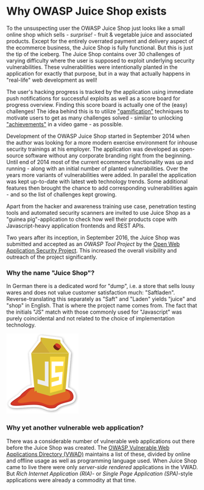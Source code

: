 # Why OWASP Juice Shop exists

To the unsuspecting user the OWASP Juice Shop just looks like a small online shop which sells - _surprise!_ - fruit & vegetable juice and associated products. Except for the entirely overrated payment and delivery aspect of the ecommerce business, the Juice Shop is fully functional. But this is just the tip of the iceberg. The Juice Shop contains over 30 challenges of varying difficulty where the user is supposed to exploit underlying security vulnerabilities. These vulnerabilities were intentionally planted in the application for exactly that purpose, but in a way that actually happens in "real-life" web development as well!

The user's hacking progress is tracked by the application using immediate push notifications for successful exploits as well as a score board for progress overview. Finding this score board is actually one of the (easy) challenges! The idea behind this is to utilize ["gamification"]() techniques to motivate users to get as many challenges solved - similar to unlocking ["achievements"]() in a video game - as possible.

Development of the OWASP Juice Shop started in September 2014 when the author was looking for a more modern exercise environment for inhouse security trainings at his employer. The application was developed as open-source software without any corporate branding right from the beginning. Until end of 2014 most of the current ecommerce functionality was up and running - along with an initial number of planted vulnerabilities. Over the years more variants of vulnerabilities were added. In parallel the application was kept up-to-date with latest web technology trends. Some additional features then brought the chance to add corresponding vulnerabilities again - and so the list of challenges kept growing.

Apart from the hacker and awareness training use case, penetration testing tools and automated security scanners are invited to use Juice Shop as a "guinea pig"-application to check how well their products cope with Javascript-heavy application frontends and REST APIs.

Two years after its inception, in September 2016, the Juice Shop was submitted and accepted as an _OWASP Tool Project_ by the [Open Web Application Security Project](https://owasp.org). This increased the overall visibility and outreach of the project significantly.

### Why the name "Juice Shop"?

In German there is a dedicated word for "dump", i.e. a store that sells lousy wares and does not value customer satisfaction much: "Saftladen". Reverse-translating this separately as "Saft" and "Laden" yields "juice" and "shop" in English. That is where the project name comes from. The fact that the initials "JS" match with those commonly used for "Javascript" was purely coincidental and not related to the choice of implementation technology.

![OWASP Juice Shop logo](img/juice-shop-logo.png)

### Why yet another vulnerable web application?

There was a considerable number of vulnerable web applications out there before the Juice Shop was created. The [OWASP Vulnerable Web Applications Directory (VWAD)]() maintains a list of these, divided by online and offline usage as well as programming language used. When Juice Shop came to live there were only _server-side rendered_ applications in the VWAD. But _Rich Internet Application (RIA)_- or _Single Page Application (SPA)_-style applications were already a commodity at that time.
